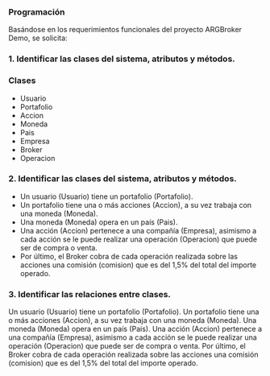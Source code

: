 ### Programación


Basándose en los requerimientos funcionales del proyecto ARGBroker Demo, se solicita:

### 1. Identificar las clases del sistema, atributos y métodos.

### Clases

- Usuario
- Portafolio
- Accion
- Moneda
- Pais
- Empresa
- Broker
- Operacion

### 2. Identificar las clases del sistema, atributos y métodos.
   
- Un usuario (Usuario) tiene un portafolio (Portafolio).
- Un portafolio tiene una o más acciones (Accion), a su vez trabaja con una moneda (Moneda).
- Una moneda (Moneda) opera en un país (Pais).
- Una acción (Accion) pertenece a una compañía (Empresa), asimismo a cada acción se le puede realizar una operación (Operacion) que puede ser de compra o venta.
- Por último, el Broker cobra de cada operación realizada sobre las acciones una comisión (comision) que es del 1,5% del total del importe operado.

### 3. Identificar las relaciones entre clases.

Un usuario (Usuario) tiene un portafolio (Portafolio).
Un portafolio tiene una o más acciones (Accion), a su vez trabaja con una moneda (Moneda).
Una moneda (Moneda) opera en un país (Pais).
Una acción (Accion) pertenece a una compañía (Empresa), asimismo a cada acción se le puede realizar una operación (Operacion) que puede ser de compra o venta.
Por último, el Broker cobra de cada operación realizada sobre las acciones una comisión (comision) que es del 1,5% del total del importe operado.

